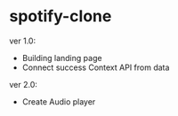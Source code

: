 # spotify-clone

ver 1.0:

- Building landing page 
- Connect success Context API from data


ver 2.0:
- Create Audio player
